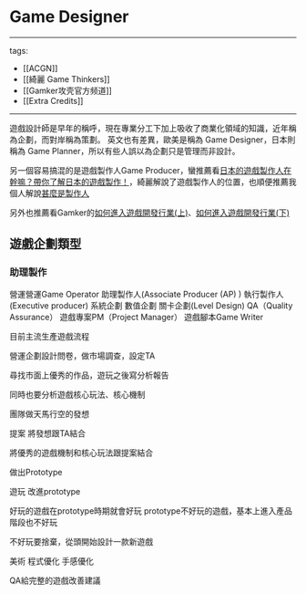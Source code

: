 # Game Designer

---
tags:
  - [[ACGN]]
  - [[綺麗 Game Thinkers]]
  - [[Gamker攻壳官方频道]]
  - [[Extra Credits]]
---

遊戲設計師是早年的稱呼，現在專業分工下加上吸收了商業化領域的知識，近年稱為企劃，而對岸稱為策劃。
英文也有差異，歐美是稱為 Game Designer，日本則稱為 Game Planner，所以有些人誤以為企劃只是管理而非設計。

另一個容易搞混的是遊戲製作人Game Producer，蠻推薦看[日本的遊戲製作人在幹嘛？帶你了解日本的遊戲製作！](https://www.youtube.com/watch?v=lMTnk1b3_ko)，綺麗解說了遊戲製作人的位置，也順便推薦我個人解說[甚麼是製作人](https://www.youtube.com/watch?v=K_JkVtOrc3M)

另外也推薦看Gamker的[如何進入遊戲開發行業(上)](https://youtu.be/0MCTJfmuTyU)、[如何進入遊戲開發行業(下)](https://youtu.be/VXWpZJqLe28)


## 遊戲企劃類型

### 助理製作 

營運營運Game Operator
助理製作人(Associate Producer (AP) )
執行製作人(Executive producer)
系統企劃
數值企劃
關卡企劃(Level Design)
QA（Quality Assurance）
遊戲專案PM（Project Manager）
遊戲腳本Game Writer


目前主流生產遊戲流程

營運企劃設計問卷，做市場調查，設定TA

尋找市面上優秀的作品，遊玩之後寫分析報告

同時也要分析遊戲核心玩法、核心機制

團隊做天馬行空的發想

提案 將發想跟TA結合 

將優秀的遊戲機制和核心玩法跟提案結合

做出Prototype

遊玩 改進prototype

好玩的遊戲在prototype時期就會好玩
prototype不好玩的遊戲，基本上進入產品階段也不好玩

不好玩要捨棄，從頭開始設計一款新遊戲

美術
程式優化
手感優化

QA給完整的遊戲改善建議

